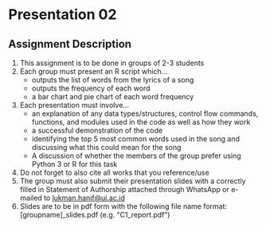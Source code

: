 # Presentation 02

## Assignment Description

1.	This assignment is to be done in groups of 2-3 students
2.	Each group must present an R script which...
	- outputs the list of words from the lyrics of a song
	- outputs the frequency of each word
	- a bar chart and pie chart of each word frequency
3.	Each presentation must involve...
	- an explanation of any data types/structures, control flow commands, functions, and modules used in the code as well as how they work
	- a successful demonstration of the code
	- identifying the top 5 most common words used in the song and discussing what this could mean for the song
	- A discussion of whether the members of the group prefer using Python 3 or R for this task
4.	Do not forget to also cite all works that you reference/use
5.	The group must also submit their presentation slides with a correctly filled in Statement of Authorship attached through WhatsApp or e-mailed to lukman.hanif@ui.ac.id
6.	Slides are to be in pdf form with the following file name format: [groupname]_slides.pdf (e.g. “C1_report.pdf”)
